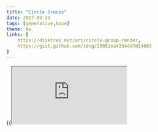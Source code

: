 ```yaml
---
title: "Circle Groups"
date: 2017-09-23
tags: [generative,haxe]
theme: bw
links: [
	https://disktree.net/art/circle-group-render,
	https://gist.github.com/tong/25051ea43344d7d14083
]
---
```

{{<iframe src="https://disktree.net/art/circle-group-render?color=ffffff" >}}
